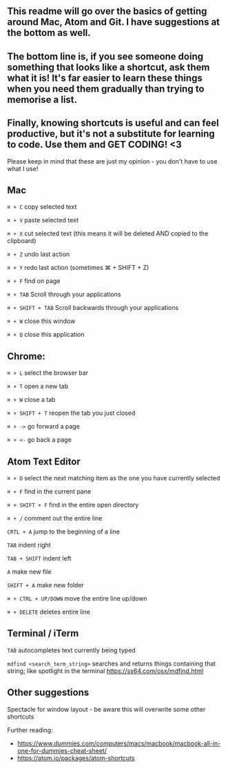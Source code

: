 ## This readme will go over the basics of getting around Mac, Atom and Git. I have suggestions at the bottom as well.

## The bottom line is, if you see someone doing something that looks like a shortcut, ask them what it is! It's far easier to learn these things when you need them gradually than trying to memorise a list.

## Finally, knowing shortcuts is useful and can feel productive, but it's not a substitute for learning to code. Use them and GET CODING! <3

Please keep in mind that these are just my opinion - you don't have to use what I use!


## Mac
`⌘ + C` copy selected text

`⌘ + V` paste selected text

`⌘ + X` cut selected text (this means it will be deleted AND copied to the clipboard)

`⌘ + Z` undo last action

`⌘ + Y` redo last action (sometimes ⌘ + SHIFT + Z)

`⌘ + F` find on page

`⌘ + TAB` Scroll through your applications

`⌘ + SHIFT + TAB` Scroll backwards through your applications

`⌘ + W` close this window

`⌘ + Q` close this application

## Chrome:
`⌘ + L` select the browser bar

`⌘ + T` open a new tab

`⌘ + W` close a tab

`⌘ + SHIFT + T` reopen the tab you just closed

`⌘ + ->` go forward a page

`⌘ + <-` go back a page

## Atom Text Editor

`⌘ + D` select the next matching item as the one you have currently selected

`⌘ + F` find in the current pane

`⌘ + SHIFT + F` find in the entire open directory

`⌘ + /` comment out the entire line

`CRTL + A` jump to the beginning of a line

`TAB` indent right

`TAB + SHIFT` indent left

`A` make new file

`SHIFT + A` make new folder

`⌘ + CTRL + UP/DOWN` move the entire line up/down

`⌘ + DELETE` deletes entire line

## Terminal / iTerm

`TAB` autocompletes text currently being typed

`mdfind <search_term_string>` searches and returns things containing that string; like spotlight in the terminal https://ss64.com/osx/mdfind.html

## Other suggestions
Spectacle for window layout - be aware this will overwrite some other shortcuts



Further reading:
- https://www.dummies.com/computers/macs/macbook/macbook-all-in-one-for-dummies-cheat-sheet/
- https://atom.io/packages/atom-shortcuts
